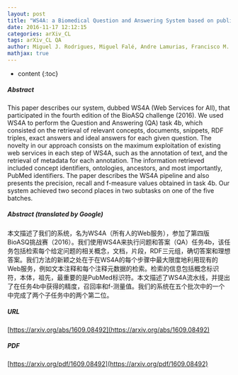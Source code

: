 ```yaml
---
layout: post
title: "WS4A: a Biomedical Question and Answering System based on public Web Services and Ontologies"
date: 2016-11-17 12:12:15
categories: arXiv_CL
tags: arXiv_CL QA
author: Miguel J. Rodrigues, Miguel Falé, Andre Lamurias, Francisco M. Couto
mathjax: true
---
```


* content
{:toc}

##### Abstract
This paper describes our system, dubbed WS4A (Web Services for All), that participated in the fourth edition of the BioASQ challenge (2016). We used WS4A to perform the Question and Answering (QA) task 4b, which consisted on the retrieval of relevant concepts, documents, snippets, RDF triples, exact answers and ideal answers for each given question. The novelty in our approach consists on the maximum exploitation of existing web services in each step of WS4A, such as the annotation of text, and the retrieval of metadata for each annotation. The information retrieved included concept identifiers, ontologies, ancestors, and most importantly, PubMed identifiers. The paper describes the WS4A pipeline and also presents the precision, recall and f-measure values obtained in task 4b. Our system achieved two second places in two subtasks on one of the five batches.

##### Abstract (translated by Google)
本文描述了我们的系统，名为WS4A（所有人的Web服务），参加了第四版BioASQ挑战赛（2016）。我们使用WS4A来执行问题和答案（QA）任务4b，该任务包括检索每个给定问题的相关概念，文档，片段，RDF三元组，确切答案和理想答案。我们方法的新颖之处在于在WS4A的每个步骤中最大限度地利用现有的Web服务，例如文本注释和每个注释元数据的检索。检索的信息包括概念标识符，本体，祖先，最重要的是PubMed标识符。本文描述了WS4A流水线，并提出了在任务4b中获得的精度，召回率和f-测量值。我们的系统在五个批次中的一个中完成了两个子任务中的两个第二位。

##### URL
[https://arxiv.org/abs/1609.08492](https://arxiv.org/abs/1609.08492)

##### PDF
[https://arxiv.org/pdf/1609.08492](https://arxiv.org/pdf/1609.08492)

